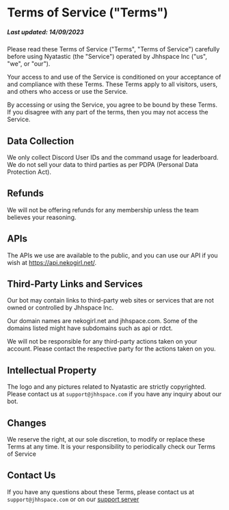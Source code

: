# Terms of Service ("Terms")
##### Last updated: 14/09/2023

Please read these Terms of Service ("Terms", "Terms of Service") carefully before using Nyatastic (the "Service") operated by Jhhspace Inc ("us", "we", or "our").

Your access to and use of the Service is conditioned on your acceptance of and compliance with these Terms. These Terms apply to all visitors, users, and others who access or use the Service.

By accessing or using the Service, you agree to be bound by these Terms. If you disagree with any part of the terms, then you may not access the Service.

## Data Collection
We only collect Discord User IDs and the command usage for leaderboard. We do not sell your data to third parties as per PDPA (Personal Data Protection Act).

## Refunds
We will not be offering refunds for any membership unless the team believes your reasoning.

## APIs
The APIs we use are available to the public, and you can use our API if you wish at https://api.nekogirl.net/.

## Third-Party Links and Services
Our bot may contain links to third-party web sites or services that are not owned or controlled by Jhhspace Inc.

Our domain names are nekogirl.net and jhhspace.com. Some of the domains listed might have subdomains such as api or rdct.

We will not be responsible for any third-party actions taken on your account. Please contact the respective party for the actions taken on you.

## Intellectual Property
The logo and any pictures related to Nyatastic are strictly copyrighted. Please contact us at `support@jhhspace.com` if you have any inquiry about our bot.

## Changes
We reserve the right, at our sole discretion, to modify or replace these Terms at any time. It is your responsibility to periodically check our Terms of Service

## Contact Us
If you have any questions about these Terms, please contact us at `support@jhhspace.com` or on our [support server](https://go.nekogirl.net/)
